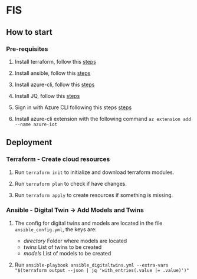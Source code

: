 # FIS

## How to start

### Pre-requisites

1. Install terraform, follow this [steps](https://learn.hashicorp.com/tutorials/terraform/install-cli)

2. Install ansible, follow this [steps](https://docs.ansible.com/ansible/latest/installation_guide/intro_installation.html)

3. Install azure-cli, follow this [steps](https://learn.microsoft.com/en-us/cli/azure/install-azure-cli)

4. Install JQ, follow this [steps](https://stedolan.github.io/jq/download/)

5. Sign in with Azure CLI following this steps [steps](https://learn.microsoft.com/en-us/cli/azure/authenticate-azure-cli)

6. Install azure-cli extension with the following command `az extension add --name azure-iot`

## Deployment

### Terraform - Create cloud resources

1. Run `terraform init` to initialize and download terraform modules.

2. Run `terraform plan` to check if have changes.

3. Run `terraform apply` to create resources if something is missing.

### Ansible - Digital Twin -> Add Models and Twins

1. The config for digital twins and models are located in the file `ansible_config.yml`, the keys are:
    - *directory* Folder where models are located
    - *twins* List of twins to be created
    - *models* List of models to be created

2. Run `ansible-playbook ansible_digitaltwins.yml --extra-vars "$(terraform output --json | jq 'with_entries(.value |= .value)')"`
